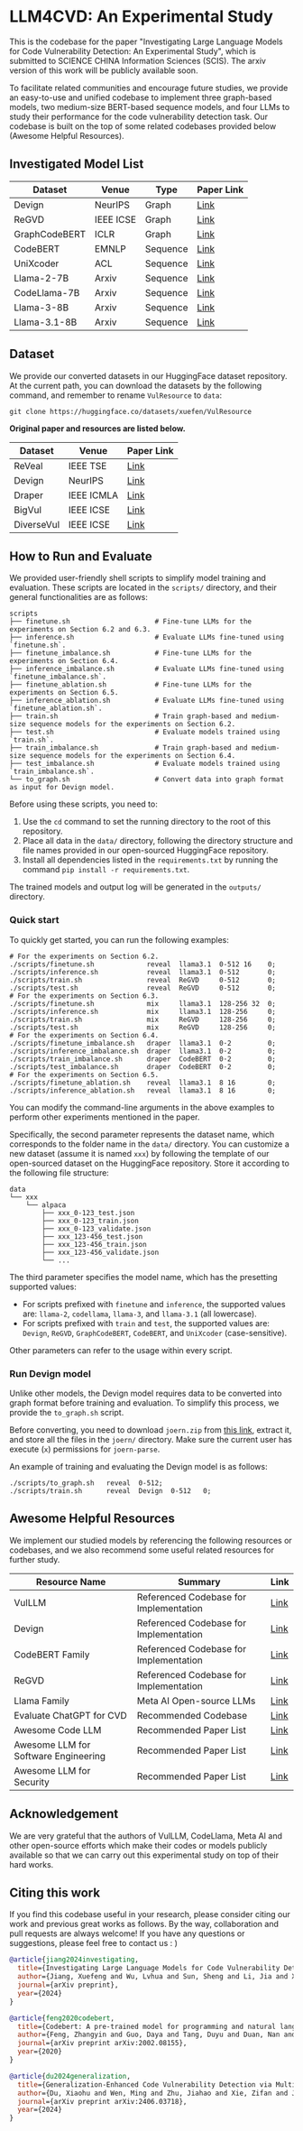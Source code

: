 # LLM4CVD: An Experimental Study

This is the codebase for the paper "Investigating Large Language Models for Code Vulnerability Detection: An Experimental Study", which is submitted to SCIENCE CHINA Information Sciences (SCIS). The arxiv version of this work will be publicly available soon.

To facilitate related communities and encourage future studies, we provide an easy-to-use and unified codebase to implement three graph-based models, two medium-size BERT-based sequence models, and four LLMs to study their performance for the code vulnerability detection task. Our codebase is built on the top of some related codebases provided below (Awesome Helpful Resources).


## Investigated Model List

| Dataset | Venue | Type | Paper Link |
| --- | --- | --- | --- |
| Devign | NeurIPS  | Graph | [Link](https://proceedings.neurips.cc/paper_files/paper/2019/hash/49265d2447bc3bbfe9e76306ce40a31f-Abstract.html) |
| ReGVD | IEEE ICSE  | Graph | [Link](https://dl.acm.org/doi/abs/10.1145/3510454.3516865) |
| GraphCodeBERT | ICLR  | Graph | [Link](https://arxiv.org/abs/2009.08366) |
| CodeBERT | EMNLP  | Sequence | [Link](https://arxiv.org/abs/2002.08155) |
| UniXcoder | ACL  | Sequence | [Link](https://arxiv.org/abs/2203.03850) |
| Llama-2-7B | Arxiv  | Sequence | [Link](https://arxiv.org/abs/2307.09288) |
| CodeLlama-7B | Arxiv  | Sequence | [Link](https://arxiv.org/abs/2308.12950) |
| Llama-3-8B | Arxiv  | Sequence | [Link](https://arxiv.org/abs/2407.21783) |
| Llama-3.1-8B | Arxiv  | Sequence | [Link](https://arxiv.org/abs/2407.21783) |


## Dataset

We provide our converted datasets in our HuggingFace dataset repository.
At the current path, you can download the datasets by the following command, and remember to rename `VulResource` to `data`:

```shell
git clone https://huggingface.co/datasets/xuefen/VulResource
```

**Original paper and resources are listed below.**

| Dataset | Venue |  Paper Link |
| --- | --- | --- |
| ReVeal | IEEE TSE  | [Link](https://ieeexplore.ieee.org/abstract/document/9448435/?casa_token=S7Edzt0cuYkAAAAA:XId-rO6uAISCMYMyq4bvmcD83vqSfPCnZDqycv8iHI-tRZ9OVm-gAZzwIVZZGustUX1IsQ7Oew) |
| Devign | NeurIPS | [Link](https://proceedings.neurips.cc/paper_files/paper/2019/hash/49265d2447bc3bbfe9e76306ce40a31f-Abstract.html) |
| Draper | IEEE ICMLA |  [Link](https://arxiv.org/abs/1807.04320) |
| BigVul | IEEE ICSE | [Link](https://dl.acm.org/doi/abs/10.1145/3379597.3387501) |
| DiverseVul | IEEE ICSE  |  [Link](https://dl.acm.org/doi/abs/10.1145/3607199.3607242) |


## How to Run and Evaluate

We provided user-friendly shell scripts to simplify model training and evaluation. These scripts are located in the `scripts/` directory, and their general functionalities are as follows:

```shell
scripts
├── finetune.sh                     # Fine-tune LLMs for the experiments on Section 6.2 and 6.3.
├── inference.sh                    # Evaluate LLMs fine-tuned using `finetune.sh`.
├── finetune_imbalance.sh           # Fine-tune LLMs for the experiments on Section 6.4.
├── inference_imbalance.sh          # Evaluate LLMs fine-tuned using `finetune_imbalance.sh`.
├── finetune_ablation.sh            # Fine-tune LLMs for the experiments on Section 6.5.
├── inference_ablation.sh           # Evaluate LLMs fine-tuned using `finetune_ablation.sh`.
├── train.sh                        # Train graph-based and medium-size sequence models for the experiments on Section 6.2.
├── test.sh                         # Evaluate models trained using `train.sh`.
├── train_imbalance.sh              # Train graph-based and medium-size sequence models for the experiments on Section 6.4.
├── test_imbalance.sh               # Evaluate models trained using `train_imbalance.sh`.
└── to_graph.sh                     # Convert data into graph format as input for Devign model.
```

Before using these scripts, you need to:
1. Use the `cd` command to set the running directory to the root of this repository.
2. Place all data in the `data/` directory, following the directory structure and file names provided in our open-sourced HuggingFace repository.
3. Install all dependencies listed in the `requirements.txt` by running the command `pip install -r requirements.txt`.

The trained models and output log will be generated in the `outputs/` directory.

### Quick start

To quickly get started, you can run the following examples:

```shell
# For the experiments on Section 6.2.
./scripts/finetune.sh             reveal  llama3.1  0-512 16    0;
./scripts/inference.sh            reveal  llama3.1  0-512       0;
./scripts/train.sh                reveal  ReGVD     0-512       0;
./scripts/test.sh                 reveal  ReGVD     0-512       0;
# For the experiments on Section 6.3.
./scripts/finetune.sh             mix     llama3.1  128-256 32  0;
./scripts/inference.sh            mix     llama3.1  128-256     0;
./scripts/train.sh                mix     ReGVD     128-256     0;
./scripts/test.sh                 mix     ReGVD     128-256     0;
# For the experiments on Section 6.4.
./scripts/finetune_imbalance.sh   draper  llama3.1  0·2         0;
./scripts/inference_imbalance.sh  draper  llama3.1  0·2         0;
./scripts/train_imbalance.sh      draper  CodeBERT  0·2         0;
./scripts/test_imbalance.sh       draper  CodeBERT  0·2         0;
# For the experiments on Section 6.5.
./scripts/finetune_ablation.sh    reveal  llama3.1  8 16        0;
./scripts/inference_ablation.sh   reveal  llama3.1  8 16        0;
```

You can modify the command-line arguments in the above examples to perform other experiments mentioned in the paper.

Specifically, the second parameter represents the dataset name, which corresponds to the folder name in the `data/` directory.
You can customize a new dataset (assume it is named `xxx`) by following the template of our open-sourced dataset on the HuggingFace repository. Store it according to the following file structure:

```
data
└── xxx
    └── alpaca
        ├── xxx_0-123_test.json
        ├── xxx_0-123_train.json
        ├── xxx_0-123_validate.json
        ├── xxx_123-456_test.json
        ├── xxx_123-456_train.json
        ├── xxx_123-456_validate.json
        └── ...
```

The third parameter specifies the model name, which has the presetting supported values:

- For scripts prefixed with `finetune` and `inference`, the supported values are: `llama-2`, `codellama`, `llama-3`, and `llama-3.1` (all lowercase).
- For scripts prefixed with `train` and `test`, the supported values are: `Devign`, `ReGVD`, `GraphCodeBERT`, `CodeBERT`, and `UniXcoder` (case-sensitive).

Other parameters can refer to the usage within every script.

### Run Devign model

Unlike other models, the Devign model requires data to be converted into graph format before training and evaluation. To simplify this process, we provide the `to_graph.sh` script.

Before converting, you need to download `joern.zip` from [this link](https://drive.google.com/file/d/1Jh5-JJ8BKGL53uAxWjSnEBjw0oRDm_Ss/view?usp=sharing), extract it, and store all the files in the `joern/` directory. Make sure the current user has execute (`x`) permissions for `joern-parse`.

An example of training and evaluating the Devign model is as follows:

```shell
./scripts/to_graph.sh   reveal  0-512;
./scripts/train.sh      reveal  Devign  0-512   0;
```


## Awesome Helpful Resources

We implement our studied models by referencing the following resources or codebases, and we also recommend some useful related resources for further study.

| Resource Name | Summary | Link |
| --- | --- | --- |
| VulLLM | Referenced Codebase for Implementation | [Link](https://ieeexplore.ieee.org/abstract/document/9448435/?casa_token=S7Edzt0cuYkAAAAA:XId-rO6uAISCMYMyq4bvmcD83vqSfPCnZDqycv8iHI-tRZ9OVm-gAZzwIVZZGustUX1IsQ7Oew) |
| Devign | Referenced Codebase for Implementation | [Link](https://github.com/saikat107/Devign) |
| CodeBERT Family | Referenced Codebase for Implementation | [Link](https://github.com/microsoft/CodeBERT) |
| ReGVD | Referenced Codebase for Implementation | [Link](https://github.com/daiquocnguyen/GNN-ReGVD) |
| Llama Family | Meta AI Open-source LLMs | [Link](https://proceedings.neurips.cc/paper_files/paper/2019/hash/49265d2447bc3bbfe9e76306ce40a31f-Abstract.html) |
| Evaluate ChatGPT for CVD | Recommended Codebase | [Link](https://github.com/soarsmu/ChatGPT-VulDetection) |
| Awesome Code LLM | Recommended Paper List | [Link](https://github.com/PurCL/CodeLLMPaper) |
| Awesome LLM for Software Engineering | Recommended Paper List | [Link](https://github.com/gai4se/LLM4SE) |
| Awesome LLM for Security | Recommended Paper List | [Link](https://github.com/liu673/Awesome-LLM4Security) |


## Acknowledgement

We are very grateful that the authors of VulLLM, CodeLlama, Meta AI and other open-source efforts which make their codes or models publicly available so that we can carry out this experimental study on top of their hard works.


## Citing this work
If you find this codebase useful in your research, please consider citing our work and previous great works as follows.
By the way, collaboration and pull requests are always welcome! If you have any questions or suggestions, please feel free to contact us : )

```bibtex
@article{jiang2024investigating,
  title={Investigating Large Language Models for Code Vulnerability Detection: An Experimental Study},
  author={Jiang, Xuefeng and Wu, Lvhua and Sun, Sheng and Li, Jia and Xue, Jingjing and Wang, Yuwei and Wu, Tingting and Liu, Min},
  journal={arXiv preprint},
  year={2024}
}

@article{feng2020codebert,
  title={Codebert: A pre-trained model for programming and natural languages},
  author={Feng, Zhangyin and Guo, Daya and Tang, Duyu and Duan, Nan and Feng, Xiaocheng and Gong, Ming and Shou, Linjun and Qin, Bing and Liu, Ting and Jiang, Daxin and others},
  journal={arXiv preprint arXiv:2002.08155},
  year={2020}
}

@article{du2024generalization,
  title={Generalization-Enhanced Code Vulnerability Detection via Multi-Task Instruction Fine-Tuning},
  author={Du, Xiaohu and Wen, Ming and Zhu, Jiahao and Xie, Zifan and Ji, Bin and Liu, Huijun and Shi, Xuanhua and Jin, Hai},
  journal={arXiv preprint arXiv:2406.03718},
  year={2024}
}
```
